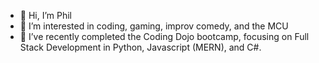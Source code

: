 - 👋 Hi, I’m Phil
- 👀 I’m interested in coding, gaming, improv comedy, and the MCU
- 🌱 I’ve recently completed the Coding Dojo bootcamp, focusing on Full Stack Development in Python, Javascript (MERN), and C#.


<!---
- 💞️ I’m looking to collaborate on ...
- 📫 How to reach me ...
PhilNoc2010/PhilNoc2010 is a ✨ special ✨ repository because its `README.md` (this file) appears on your GitHub profile.
You can click the Preview link to take a look at your changes.
--->
